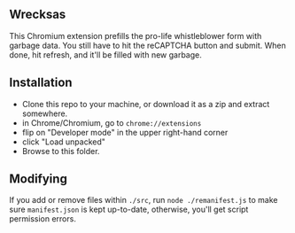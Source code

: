 Wrecksas
--------

This Chromium extension prefills the pro-life whistleblower form with garbage data.
You still have to hit the reCAPTCHA button and submit.  When done, hit refresh, and it'll be filled with new garbage.

## Installation

* Clone this repo to your machine, or download it as a zip and extract somewhere.
* in Chrome/Chromium, go to `chrome://extensions`
* flip on "Developer mode" in the upper right-hand corner
* click "Load unpacked"
* Browse to this folder.

## Modifying

If you add or remove files within `./src`, run `node ./remanifest.js` to make sure `manifest.json` is kept up-to-date, otherwise, you'll get script permission errors.
